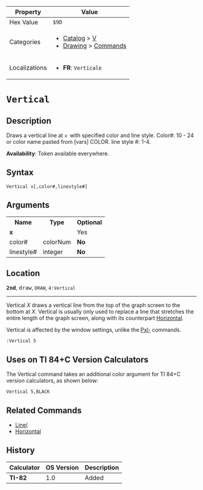 | Property      | Value |
|---------------|-------|
| Hex Value     | `$9D`|
| Categories    | <ul><li>[Catalog](<../categories/Catalog.md>) > [V](<../categories/Catalog.md#V>)</li><li>[Drawing](<../categories/Drawing.md>) > [Commands](<../categories/Drawing.md#Commands>)</li></ul> |
| Localizations | <ul><li><b>FR</b>: `Verticale `</li></ul> |

# `Vertical `

## Description
Draws a vertical line at `x `with specified color and line style.
Color#: 10 - 24 or color name pasted from [vars] COLOR.
line style #: 1-4.


<b>Availability</b>: Token available everywhere.

## Syntax
`Vertical x[,color#,linestyle#]`

## Arguments
<table>
<tr><th>Name</th><th>Type</th><th>Optional</th></tr>

<tr><td><b>x</b></td><td></td><td>Yes</td></tr>

<tr><td>color#</td><td>colorNum</td><td><b>No</b></td></tr>

<tr><td>linestyle#</td><td>integer</td><td><b>No</b></td></tr>

</table>

## Location
<tt><kbd><b>2nd</b></kbd></tt>, <kbd>draw</kbd>, `DRAW`, `4:Vertical`
<hr>

Vertical _X_ draws a vertical line from the top of the graph screen to the bottom at _X_. Vertical is usually only used to replace a line that stretches the entire length of the graph screen, along with its counterpart [Horizontal](/horizontal).

Vertical is affected by the window settings, unlike the [Pxl-](/pxl-on) commands.

```ti-basic
:Vertical 5
```

## Uses on TI 84+C Version Calculators

The Vertical command takes an additional color argument for TI 84+C version calculators, as shown below:

```ti-basic
Vertical 5,BLACK
```

## Related Commands

*   [Line(](/line)
*   [Horizontal](/horizontal)

## History
| Calculator | OS Version | Description |
|------------|------------|-------------|
| <b>TI-82</b> | 1.0 | Added |


